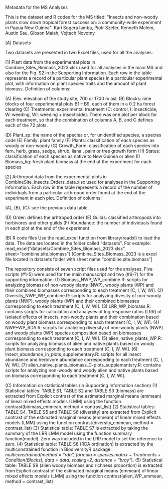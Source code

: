 Metadata for the MS Analyses

This is the dataset and R codes for the MS titled: "Insects and non-woody plants slow down tropical forest succession: a community-wide experiment in Papua New Guinea".
Kari Sogera Iamba, Piotr Szefer, Kenneth Molem, Austin Sau, Gibson Maiah, Vojtech Novotny

(A) Datasets

Two datasets are presented in two Excel files, used for all the analyses:

[1] Plant data from the experimental plots in Combine_Sites_Biomass_2023.xlsx used for all analyses in the main MS and also for the Fig. S2 in the Supporting Information. Each row in the table represents a record of a particular plant species in a particular experimental plot, with information on plant species traits and the amount of plant biomass. Definition of columns: 

(A) Elev: elevation of the study site, 700 or 1700 m asl. 
(B) Blocks: nine blocks of four experimental plots B1 – B9, each of them in a 0.2 ha forest clearing 
(C) Treatments:  experimental treatment (C: control, I: insecticide, W: weeding, WI: weeding + insecticide). There was one plot per block for each treatment, so that the combination of columns A, B, and C defines each of the 72 plots.

(D) Plant_sp:  the name of the species or, for unidentified species, a species code 
(E) Family: plant family 
(F) Plants: classification of each species as woody or non-woody
(G) Growth_Form: classification of each species into fern, herb, grass, sedge, shrub, liana , palm or tree growth form 
(H) Status: classification of each species as native to New Guinea or alien 
(I) Biomass_kg: fresh plant biomass at the end of the experiment for each species

[2] Arthropod data from the experimental plots in CombineSite_Insects_Orders_data.xlsx used for analyses in the Supporting Information. Each row in the table represents a record of the number of individuals from a particular arthropod order found at the end of the experiment in each plot. Definition of columns: 

(A), (B), (C): see the previous data table.

(D) Order: defines the arhtropod order
(E) Guilds: classified arthropods into herbivores and other guilds
(F) Abundance: the number of individuals found in each plot at the end of the experiment

(B) R code files
Use the read_excel function from library(readxl) to load the data. The data are located in the folder called "datasets". For example: read_excel("datasets/Combine_Sites_Biomass_2023.xlsx", sheet="combine.site.biomass") [Combine_Sites_Biomass_2023 is a excel file located in datasets folder with sheet name "combine.site.biomass"]

The repository consists of seven script files used for the analyses. Five scripts (#1-5) were used for the main manuscript and two (#6-7) for the supporting information:
(1) Biomass_NWP_WP_combine.R: scripts for analyzing biomass of non-woody plants (NWP), woody plants (WP) and their combined biomasses corresponding to each treatment [C, I, W, WI].
(2) Diversity_NWP_WP_combine.R: scripts for analyzing divesity of non-woody plants (NWP), woody plants (WP) and their combined biomasses corresponding to each treatment [C, I, W, WI]. 
(3) LRR_WP_biomass.R: contains scripts for calculation and analyses of log response ratios (LRR) of isolated effects of insects, non-woody plants and their combination based on woody plant biomass corresponding to each treatment [C, I, W, WI].
(4) NWP+WP_RDA.R: scripts for analyzing diversity of non-woody plants (NWP) and woody plants (WP) species composition based on biomasses corresponding to each treatment [C, I, W, WI]. 
(5) alien_native_plants_WP.R: scripts for analyzing biomass of alien and native plants based on woody plant biomass corresponding to each treatment [C, I, W, WI].
(6) Insect_abundance_in_plots_supplementary.R: scripts for all insect abundance and herbivore abundance corresponding to each treatment [C, I, W, WI].
(7) alien_native_plants_biomass_C-plots_supplementary.R: contains scripts for analyzing non-woody and woody alien and native plants based on biomass corresponding to each treatment [C, I, W, WI].

(C) Information on statistical tables (in Supporting Information section)
(1) Statistical tables: TABLE S1, TABLE S2 and TABLE S3 (biomass) are extracted from Explicit contrast of the estimated marginal means (emmean) of linear mixed effects models (LMM) using the function contrast(biomass_emmean, method = contrast_list)
(2) Statistical tables: TABLE S4, TABLE S5 and TABLE S6 (diversity) are extracted from Explicit contrast of the estimated marginal means (emmean) of linear mixed effects models (LMM) using the function contrast(diversity_emmean, method = contrast_list)
(3) Statistical table: TABLE S7 is extracted by taking the summary of the LRR LMM model using the function summary function(model). Zero was included in the LRR model to set the reference to zero.
(4) Statistical table: TABLE S8 (RDA ordination) is extracted by the multiconstrained function in BiodiversityR package: _multiconstrained(method = "rda", formula = species.matrix ~ Treatments + Condition(Blocks), data = data,  scaling=2, distance = "bray"_).
(5) Statistical table: TABLE S9 (alien woody biomass and richness proportion) is extracted from Explicit contrast of the estimated marginal means (emmean) of linear mixed effects models (LMM) using the function contrast(alien_WP_emmean, method = contrast_list)










